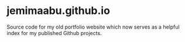 # jemimaabu.github.io
Source code for my old portfolio website which now serves as a helpful index for my published Github projects.
